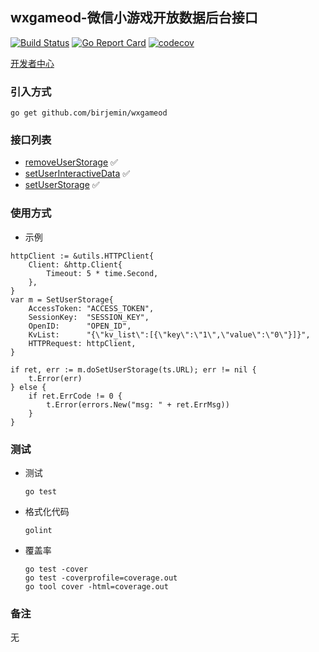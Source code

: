 ## wxgameod-微信小游戏开放数据后台接口

[![Build Status](https://travis-ci.com/Birjemin/wxgameod.svg?branch=master)](https://travis-ci.com/Birjemin/wxgameod) 
[![Go Report Card](https://goreportcard.com/badge/github.com/birjemin/wxgameod)](https://goreportcard.com/report/github.com/birjemin/wxgameod) 
[![codecov](https://codecov.io/gh/Birjemin/wxgameod/branch/master/graph/badge.svg)](https://codecov.io/gh/Birjemin/wxgameod)


[开发者中心](https://developers.weixin.qq.com/minigame/dev/api-backend/open-api/data/storage.removeUserStorage.html)

### 引入方式
```
go get github.com/birjemin/wxgameod
```

### 接口列表

- [removeUserStorage](https://developers.weixin.qq.com/minigame/dev/api-backend/open-api/data/storage.removeUserStorage.html) ✅
- [setUserInteractiveData](https://developers.weixin.qq.com/minigame/dev/api-backend/open-api/data/storage.setUserInteractiveData.html) ✅
- [setUserStorage](https://developers.weixin.qq.com/minigame/dev/api-backend/open-api/data/storage.setUserStorage.html) ✅

### 使用方式

- 示例

```golang
httpClient := &utils.HTTPClient{
    Client: &http.Client{
        Timeout: 5 * time.Second,
    },
}
var m = SetUserStorage{
    AccessToken: "ACCESS_TOKEN",
    SessionKey:  "SESSION_KEY",
    OpenID:      "OPEN_ID",
    KvList:      "{\"kv_list\":[{\"key\":\"1\",\"value\":\"0\"}]}",
    HTTPRequest: httpClient,
}

if ret, err := m.doSetUserStorage(ts.URL); err != nil {
    t.Error(err)
} else {
    if ret.ErrCode != 0 {
        t.Error(errors.New("msg: " + ret.ErrMsg))
    }
}
```

### 测试
- 测试
    ```
    go test
    ```
- 格式化代码
    ```
    golint
    ```
- 覆盖率
    ```
    go test -cover
    go test -coverprofile=coverage.out 
    go tool cover -html=coverage.out
    ```

### 备注
无
